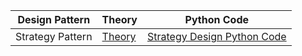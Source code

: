 | Design Pattern   | Theory | Python Code                                                                                                                                        |
|------------------|--------|----------------------------------------------------------------------------------------------------------------------------------------------------|
| Strategy Pattern | [Theory](https://github.com/Princeyadav05/low-level-system-design/blob/main/Design%20Patterns/Strategy%20Pattern/strategy.md)       | [Strategy Design Python Code](https://github.com/Princeyadav05/low-level-system-design/blob/main/Design%20Patterns/Strategy%20Pattern/strategy.py) |